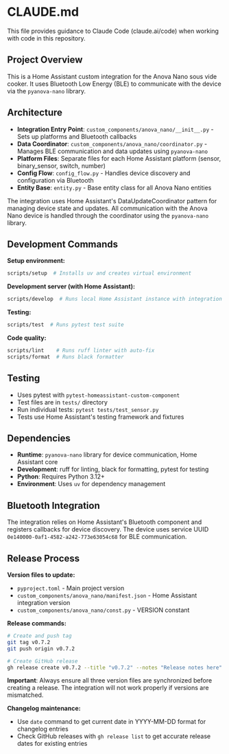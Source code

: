 # CLAUDE.md

This file provides guidance to Claude Code (claude.ai/code) when working with code in this repository.

## Project Overview

This is a Home Assistant custom integration for the Anova Nano sous vide cooker. It uses Bluetooth Low Energy (BLE) to communicate with the device via the `pyanova-nano` library.

## Architecture

- **Integration Entry Point**: `custom_components/anova_nano/__init__.py` - Sets up platforms and Bluetooth callbacks
- **Data Coordinator**: `custom_components/anova_nano/coordinator.py` - Manages BLE communication and data updates using `pyanova-nano`
- **Platform Files**: Separate files for each Home Assistant platform (sensor, binary_sensor, switch, number)
- **Config Flow**: `config_flow.py` - Handles device discovery and configuration via Bluetooth
- **Entity Base**: `entity.py` - Base entity class for all Anova Nano entities

The integration uses Home Assistant's DataUpdateCoordinator pattern for managing device state and updates. All communication with the Anova Nano device is handled through the coordinator using the `pyanova-nano` library.

## Development Commands

**Setup environment:**
```bash
scripts/setup  # Installs uv and creates virtual environment
```

**Development server (with Home Assistant):**
```bash
scripts/develop  # Runs local Home Assistant instance with integration loaded
```

**Testing:**
```bash
scripts/test  # Runs pytest test suite
```

**Code quality:**
```bash
scripts/lint    # Runs ruff linter with auto-fix
scripts/format  # Runs black formatter
```

## Testing

- Uses pytest with `pytest-homeassistant-custom-component`
- Test files are in `tests/` directory
- Run individual tests: `pytest tests/test_sensor.py`
- Tests use Home Assistant's testing framework and fixtures

## Dependencies

- **Runtime**: `pyanova-nano` library for device communication, Home Assistant core
- **Development**: ruff for linting, black for formatting, pytest for testing
- **Python**: Requires Python 3.12+
- **Environment**: Uses `uv` for dependency management

## Bluetooth Integration

The integration relies on Home Assistant's Bluetooth component and registers callbacks for device discovery. The device uses service UUID `0e140000-0af1-4582-a242-773e63054c68` for BLE communication.

## Release Process

**Version files to update:**
- `pyproject.toml` - Main project version
- `custom_components/anova_nano/manifest.json` - Home Assistant integration version
- `custom_components/anova_nano/const.py` - VERSION constant

**Release commands:**
```bash
# Create and push tag
git tag v0.7.2
git push origin v0.7.2

# Create GitHub release
gh release create v0.7.2 --title "v0.7.2" --notes "Release notes here"
```

**Important**: Always ensure all three version files are synchronized before creating a release. The integration will not work properly if versions are mismatched.

**Changelog maintenance:**
- Use `date` command to get current date in YYYY-MM-DD format for changelog entries
- Check GitHub releases with `gh release list` to get accurate release dates for existing entries